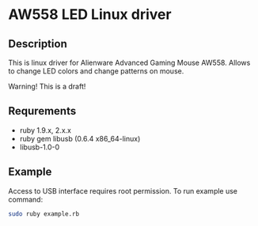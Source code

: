 # AW558 LED Linux driver

## Description

This is linux driver for Alienware Advanced Gaming Mouse AW558.
Allows to change LED colors and change patterns on mouse.

Warning! This is a draft!

## Requrements

* ruby 1.9.x, 2.x.x
* ruby gem libusb (0.6.4 x86_64-linux)
* libusb-1.0-0

## Example

Access to USB interface requires root permission. To run example use command:

```bash
sudo ruby example.rb
```
